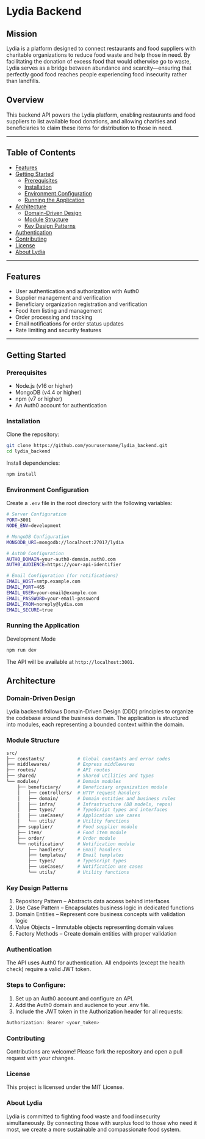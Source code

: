 # Lydia Backend

## Mission

Lydia is a platform designed to connect restaurants and food suppliers with charitable organizations to reduce food waste and help those in need. By facilitating the donation of excess food that would otherwise go to waste, Lydia serves as a bridge between abundance and scarcity—ensuring that perfectly good food reaches people experiencing food insecurity rather than landfills.

## Overview

This backend API powers the Lydia platform, enabling restaurants and food suppliers to list available food donations, and allowing charities and beneficiaries to claim these items for distribution to those in need.

---

## Table of Contents

- [Features](#features)
- [Getting Started](#getting-started)
  - [Prerequisites](#prerequisites)
  - [Installation](#installation)
  - [Environment Configuration](#environment-configuration)
  - [Running the Application](#running-the-application)
- [Architecture](#architecture)
  - [Domain-Driven Design](#domain-driven-design)
  - [Module Structure](#module-structure)
  - [Key Design Patterns](#key-design-patterns)
- [Authentication](#authentication)
- [Contributing](#contributing)
- [License](#license)
- [About Lydia](#about-lydia)

---

## Features

- User authentication and authorization with Auth0
- Supplier management and verification
- Beneficiary organization registration and verification
- Food item listing and management
- Order processing and tracking
- Email notifications for order status updates
- Rate limiting and security features

---

## Getting Started

### Prerequisites

- Node.js (v16 or higher)
- MongoDB (v4.4 or higher)
- npm (v7 or higher)
- An Auth0 account for authentication

### Installation

Clone the repository:

```bash
git clone https://github.com/yourusername/lydia_backend.git
cd lydia_backend
```

Install dependencies:

```bash
npm install
```

### Environment Configuration
Create a `.env` file in the root directory with the following variables:

```bash
# Server Configuration
PORT=3001
NODE_ENV=development

# MongoDB Configuration
MONGODB_URI=mongodb://localhost:27017/lydia

# Auth0 Configuration
AUTH0_DOMAIN=your-auth0-domain.auth0.com
AUTH0_AUDIENCE=https://your-api-identifier

# Email Configuration (for notifications)
EMAIL_HOST=smtp.example.com
EMAIL_PORT=465
EMAIL_USER=your-email@example.com
EMAIL_PASSWORD=your-email-password
EMAIL_FROM=noreply@lydia.com
EMAIL_SECURE=true
```

### Running the Application
Development Mode

```bash
npm run dev
```

The API will be available at `http://localhost:3001`.

## Architecture
### Domain-Driven Design
Lydia backend follows Domain-Driven Design (DDD) principles to organize the codebase around the business domain. The application is structured into modules, each representing a bounded context within the domain.

### Module Structure

```bash
src/
├── constants/            # Global constants and error codes
├── middlewares/          # Express middlewares
├── routes/               # API routes
├── shared/               # Shared utilities and types
└── modules/              # Domain modules
    ├── beneficiary/      # Beneficiary organization module
    │   ├── controllers/  # HTTP request handlers
    │   ├── domain/       # Domain entities and business rules
    │   ├── infra/        # Infrastructure (DB models, repos)
    │   ├── types/        # TypeScript types and interfaces
    │   ├── useCases/     # Application use cases
    │   └── utils/        # Utility functions
    ├── supplier/         # Food supplier module
    ├── item/             # Food item module
    ├── order/            # Order module
    └── notification/     # Notification module
        ├── handlers/     # Email handlers
        ├── templates/    # Email templates
        ├── types/        # TypeScript types
        ├── useCases/     # Notification use cases
        └── utils/        # Utility functions
```

### Key Design Patterns
1. Repository Pattern – Abstracts data access behind interfaces
2. Use Case Pattern – Encapsulates business logic in dedicated functions
3. Domain Entities – Represent core business concepts with validation logic
4. Value Objects – Immutable objects representing domain values
5. Factory Methods – Create domain entities with proper validation

### Authentication
The API uses Auth0 for authentication. All endpoints (except the health check) require a valid JWT token.

### Steps to Configure:
1. Set up an Auth0 account and configure an API.
2. Add the Auth0 domain and audience to your .env file.
3. Include the JWT token in the Authorization header for all requests:

```bash
Authorization: Bearer <your_token>
```

### Contributing
Contributions are welcome! Please fork the repository and open a pull request with your changes.

### License
This project is licensed under the MIT License.

### About Lydia
Lydia is committed to fighting food waste and food insecurity simultaneously. By connecting those with surplus food to those who need it most, we create a more sustainable and compassionate food system.